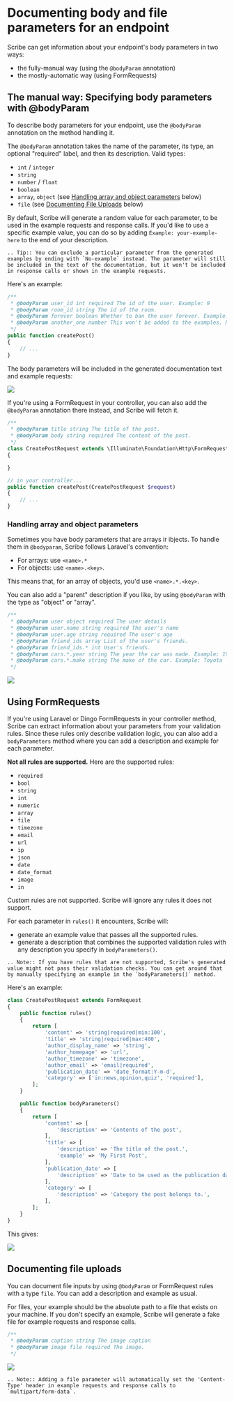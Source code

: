 # Documenting body and file parameters for an endpoint
Scribe can get information about your endpoint's body parameters in two ways:
- the fully-manual way (using the `@bodyParam` annotation)
- the mostly-automatic way (using FormRequests)

## The manual way: Specifying body parameters with @bodyParam
To describe body parameters for your endpoint, use the `@bodyParam` annotation on the method handling it.

The `@bodyParam` annotation takes the name of the parameter, its type, an optional "required" label, and then its description. Valid types:
- `int` / `integer`
- `string`
- `number` / `float`
- `boolean`
- `array`, `object` (see [Handling array and object parameters](#handling-array-and-object-parameters) below)
- `file` (see [Documenting File Uploads](#documenting-file-uploads) below)

By default, Scribe will generate a random value for each parameter, to be used in the example requests and response calls. If you'd like to use a specific example value, you can do so by adding `Example: your-example-here` to the end of your description.

```eval_rst
.. Tip:: You can exclude a particular parameter from the generated examples by ending with `No-example` instead. The parameter will still be included in the text of the documentation, but it won't be included in response calls or shown in the example requests.
```

Here's an example:

```php
/**
 * @bodyParam user_id int required The id of the user. Example: 9
 * @bodyParam room_id string The id of the room.
 * @bodyParam forever boolean Whether to ban the user forever. Example: false
 * @bodyParam another_one number This won't be added to the examples. No-example
 */
public function createPost()
{
    // ...
}
```

The body parameters will be included in the generated documentation text and example requests:

![](../images/endpoint-bodyparams-1.png)


If you're using a FormRequest in your controller, you can also add the `@bodyParam` annotation there instead, and Scribe will fetch it.

```php
/**
 * @bodyParam title string The title of the post.
 * @bodyParam body string required The content of the post.
 */
class CreatePostRequest extends \Illuminate\Foundation\Http\FormRequest
{

}

// in your controller...
public function createPost(CreatePostRequest $request)
{
    // ...
}
```

### Handling array and object parameters
Sometimes you have body parameters that are arrays ir ibjects. To handle them in `@bodyparam`, Scribe follows Laravel's convention:
- For arrays: use `<name>.*`
- For objects: use `<name>.<key>`.

This means that, for an array of objects, you'd use `<name>.*.<key>`.

You can also add a "parent" description if you like, by using `@bodyParam` with the type as "object" or "array".

```php
/**
 * @bodyParam user object required The user details
 * @bodyParam user.name string required The user's name
 * @bodyParam user.age string required The user's age
 * @bodyParam friend_ids array List of the user's friends.
 * @bodyParam friend_ids.* int User's friends.
 * @bodyParam cars.*.year string The year the car was made. Example: 1997
 * @bodyParam cars.*.make string The make of the car. Example: Toyota
 */
```

![](../images/endpoint-bodyparams-2.png)


## Using FormRequests
If you're using Laravel or Dingo FormRequests in your controller method, Scribe can extract information about your parameters from your validation rules. Since these rules only describe validation logic, you can also add a `bodyParameters` method where you can add a description and example for each parameter.

**Not all rules are supported.** Here are the supported rules:
- `required`
- `bool`
- `string`
- `int`
- `numeric`
- `array`
- `file`
- `timezone`
- `email`
- `url`
- `ip`
- `json`
- `date`
- `date_format`
- `image`
- `in`

Custom rules are not supported. Scribe will ignore any rules it does not support.

For each parameter in `rules()` it encounters, Scribe will:
- generate an example value that passes all the supported rules.
- generate a description that combines the supported validation rules with any description you specify in `bodyParameters()`.

```eval_rst
.. Note:: If you have rules that are not supported, Scribe's generated value might not pass their validation checks. You can get around that by manually specifying an example in the `bodyParameters()` method.
```

Here's an example:

```php
class CreatePostRequest extends FormRequest
{
    public function rules()
    {
        return [
            'content' => 'string|required|min:100',
            'title' => 'string|required|max:400',
            'author_display_name' => 'string',
            'author_homepage' => 'url',
            'author_timezone' => 'timezone',
            'author_email' => 'email|required',
            'publication_date' => 'date_format:Y-m-d',
            'category' => ['in:news,opinion,quiz', 'required'],
        ];
    }

    public function bodyParameters()
    {
        return [
            'content' => [
                'description' => 'Contents of the post',
            ],
            'title' => [
                'description' => 'The title of the post.',
                'example' => 'My First Post',
            ],
            'publication_date' => [
                'description' => 'Date to be used as the publication date.',
            ],
            'category' => [
                'description' => 'Category the post belongs to.',
            ],
        ];
    }
}
```

This gives:

![](../images/endpoint-bodyparams-3.png) 

## Documenting file uploads
You can document file inputs by using `@bodyParam` or FormRequest rules with a type `file`. You can add a description and example as usual. 

For files, your example should be the absolute path to a file that exists on your machine. If you don't specify an example, Scribe will generate a fake file for example requests and response calls.

```php
/**
 * @bodyParam caption string The image caption
 * @bodyParam image file required The image.
 */
```

![](../images/endpoint-bodyparams-4.png) 

```eval_rst
.. Note:: Adding a file parameter will automatically set the 'Content-Type' header in example requests and response calls to `multipart/form-data`.
```
